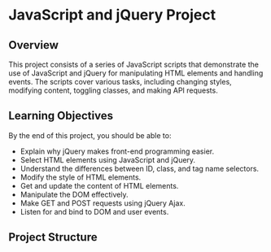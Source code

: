 # JavaScript and jQuery Project

## Overview

This project consists of a series of JavaScript scripts that demonstrate the use of JavaScript and jQuery for manipulating HTML elements and handling events. The scripts cover various tasks, including changing styles, modifying content, toggling classes, and making API requests.

## Learning Objectives

By the end of this project, you should be able to:

- Explain why jQuery makes front-end programming easier.
- Select HTML elements using JavaScript and jQuery.
- Understand the differences between ID, class, and tag name selectors.
- Modify the style of HTML elements.
- Get and update the content of HTML elements.
- Manipulate the DOM effectively.
- Make GET and POST requests using jQuery Ajax.
- Listen for and bind to DOM and user events.

## Project Structure
